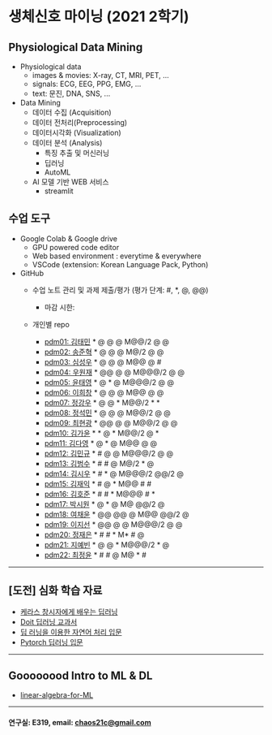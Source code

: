 # 생체신호 마이닝 (2021 2학기)

## Physiological Data Mining
* Physiological data
  - images & movies: X-ray, CT, MRI, PET, ...
  - signals: ECG, EEG, PPG, EMG, ...
  - text: 문진, DNA, SNS, ...
* Data Mining
  - 데이터 수집 (Acquisition)
  - 데이터 전처리(Preprocessing)
  - 데이터시각화 (Visualization)
  - 데이터 분석 (Analysis)
    * 특징 추출 및 머신러닝
    * 딥러닝
    * AutoML
  - AI 모델 기반 WEB 서비스
    * streamlit
    
## 수업 도구
* Google Colab & Google drive
  - GPU powered code editor
  - Web based environment : everytime & everywhere
  - VSCode (extension: Korean Language Pack, Python)
* GitHub
  - 수업 노트 관리 및 과제 제출/평가 (평가 단계: #, *, @, @@)
    * 마감 시한: 
    
  - 개인별 repo  
    * [pdm01: 김태민](https://github.com/KTM001/PDM01) * @ @ @ M@@/2 @ @
    * [pdm02: 송준혁](https://github.com/916jun/pdm02) * @ @ @ M@/2 @ @
    * [pdm03: 심성우](https://github.com/pdm03/pdm03) * @ @ @ M@@ @ #
    * [pdm04: 우원재](https://github.com/SALRIGO/pdm04) * @@ @ @ M@@@/2 @ @
    * [pdm05: 윤태영](https://github.com/xodud5654/PDM05) * @ * @ M@@@/2 @ @
    * [pdm06: 이희창](https://github.com/Hee0305/PDM06) * @ @ @ M@@ @ @
    * [pdm07: 정강우](https://github.com/junggangwo/pdm07) * @ @ * M@@/2 * *
    * [pdm08: 정석민](https://github.com/seokmin1/PDM08) * @ @ @ M@@/2 @ @
    * [pdm09: 최현광](https://github.com/choihyungwang/pdm09) * @@ @ @ M@@/2 @ @
    * [pdm10: 김가윤](https://github.com/20193253/pdm10) * * @ * M@@/2 @ *
    * [pdm11: 김다영](https://github.com/dayeong918/pdm011) * @ * @ M@@ @ @
    * [pdm12: 김민규](https://github.com/Skystar728/pdm12) * # @ @ M@@@/2 @ @
    * [pdm13: 김범수](https://github.com/bum3632/pdm13) * # # @ M@/2 * @
    * [pdm14: 김시우](https://github.com/loosiu/pdm14) * # * @ M@@@/2 @@/2 @
    * [pdm15: 김재익](https://github.com/kim0129s/pdm15) * # @ * M@@ # #
    * [pdm16: 김호준](https://github.com/hojoooon/PDM16) * # # * M@@@ # *
    * [pdm17: 박시원](https://github.com/w2j1y12/pdm17) * @ * @ M@ @@/2 @
    * [pdm18: 여채윤](https://github.com/ducodbs0516/pdm18) * @@ @@ @ M@@ @@/2 @
    * [pdm19: 이지선](https://github.com/jiseon0516/pdm19) * @@ @ @ M@@@/2 @ @
    * [pdm20: 정재은](https://github.com/joung-jaeeun/pdm20) * # # * M* # @
    * [pdm21: 지예빈](https://github.com/Obliqueflo/PDM21) * @ @ * M@@@/2 * @
    * [pdm22: 최정윤](https://github.com/yoon0411/pdm22) * # # @ M@ * #
 ---
 
 ## [도전] 심화 학습 자료

 - [케라스 창시자에게 배우는 딥러닝](https://github.com/rickiepark/deep-learning-with-python-notebooks) 
 - [Doit 딥러닝 교과서](http://easyspub.co.kr/20_Menu/BookView/472/PUB) 
 - [딥 러닝을 이용한 자연어 처리 입문](https://wikidocs.net/book/2155)
 - [Pytorch 딥러닝 입문](https://github.com/Justin-A/DeepLearning101)  
 ---
 ## Goooooood Intro to ML & DL
 - [linear-algebra-for-ML](https://www.freecodecamp.org/news/how-machine-learning-leverages-linear-algebra-to-optimize-model-trainingwhy-you-should-learn-the-fundamentals-of-linear-algebra/)
 ---
 
  #### 연구실: E319, email: chaos21c@gmail.com
 
